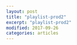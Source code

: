 ```yaml
---
layout: post
title: "playlist-prod2"
excerpt: "playlist-prod2"
modified: 2017-09-26
categories: articles
---
```

<div class="apester-media" data-token="5e8ae440a10cdf82e3da1885" data-context="true" data-tags="" data-fallback="true" height="350"></div>
<script async src="https://static.apester.com/js/sdk/latest/apester-sdk.js"></script>

